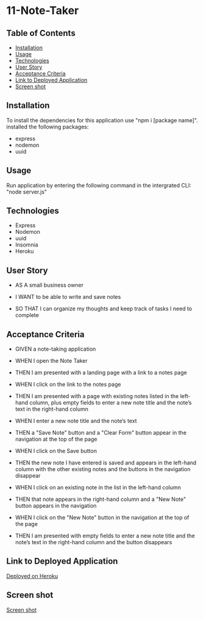 # 11-Note-Taker

## Table of Contents
* [Installation](#installation)
* [Usage](#usage)
* [Technologies](#technologies)
* [User Story](#user-story)
* [Acceptance Criteria](#acceptance-criteria)
* [Link to Deployed Application](#link-to-deployed-application)
* [Screen shot](#screen-shot)

## Installation
To install the dependencies for this application use "npm i [package name]".
installed the following packages:
- express
- nodemon
- uuid

## Usage

Run application by entering the following command in the intergrated CLI:
"node server.js"

## Technologies

* Express
* Nodemon
* uuid 
* Insomnia
* Heroku

## User Story

- AS A small business owner

- I WANT to be able to write and save notes

- SO THAT I can organize my thoughts and keep track of tasks I need to complete

## Acceptance Criteria

* GIVEN a note-taking application

* WHEN I open the Note Taker

* THEN I am presented with a landing page with a link to a notes page

* WHEN I click on the link to the notes page

* THEN I am presented with a page with existing notes listed in the 
left-hand column, plus empty fields to enter a new note title and the note’s text in the right-hand column

* WHEN I enter a new note title and the note’s text

* THEN a "Save Note" button and a "Clear Form" button appear in the navigation at the top of the page

* WHEN I click on the Save button

* THEN the new note I have entered is saved and appears in the left-hand column with the other existing notes and the buttons in the navigation disappear

* WHEN I click on an existing note in the list in the left-hand column

* THEN that note appears in the right-hand column and a "New Note" button appears in the navigation

* WHEN I click on the "New Note" button in the navigation at the top of the page

* THEN I am presented with empty fields to enter a new note title and the note’s text in the right-hand column and the button disappears

## Link to Deployed Application

[Deployed on Heroku](https://polar-forest-00820-804556fe2a0b.herokuapp.com/)

## Screen shot

[Screen shot](<Screenshot 2023-11-07 at 11.36.27 PM.png>)